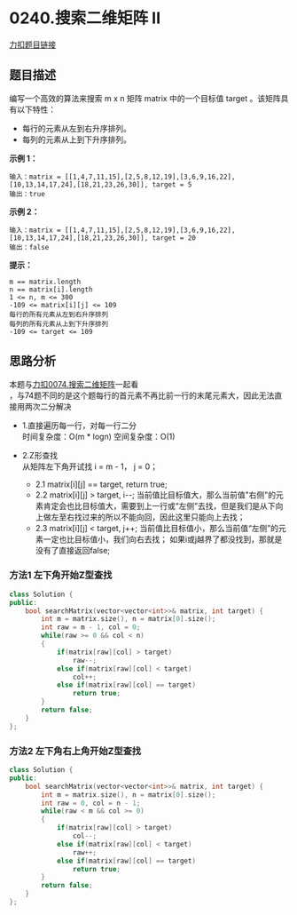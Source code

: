 <p id="搜索二维矩阵二"></p>

# 0240.搜索二维矩阵 II

[力扣题目链接](https://leetcode-cn.com/problems/search-a-2d-matrix-ii/)  

## 题目描述  

编写一个高效的算法来搜索 m x n 矩阵 matrix 中的一个目标值 target 。该矩阵具有以下特性：

* 每行的元素从左到右升序排列。
* 每列的元素从上到下升序排列。  

**示例 1：**  

    输入：matrix = [[1,4,7,11,15],[2,5,8,12,19],[3,6,9,16,22],[10,13,14,17,24],[18,21,23,26,30]], target = 5
    输出：true  

**示例 2：**  

    输入：matrix = [[1,4,7,11,15],[2,5,8,12,19],[3,6,9,16,22],[10,13,14,17,24],[18,21,23,26,30]], target = 20
    输出：false  

**提示：**

    m == matrix.length
    n == matrix[i].length
    1 <= n, m <= 300
    -109 <= matrix[i][j] <= 109
    每行的所有元素从左到右升序排列
    每列的所有元素从上到下升序排列
    -109 <= target <= 109  



## 思路分析  
本题与[力扣0074.搜索二维矩阵](https://leetcode-cn.com/problems/search-a-2d-matrix/)一起看  
，与74题不同的是这个题每行的首元素不再比前一行的末尾元素大，因此无法直接用两次二分解决  

* 1.直接遍历每一行，对每一行二分    
    时间复杂度：O(m * logn)
    空间复杂度：O(1)  

* 2.Z形查找  
从矩阵左下角开试找 i = m - 1， j = 0；  
    * 2.1 matrix[i][j] == target, return true;
    * 2.2 matrix[i][j] > target, i--;   当前值比目标值大，那么当前值"右侧"的元素肯定会也比目标值大，需要到上一行或“左侧”去找，但是我们是从下向上做左至右找过来的所以不能向回，因此这里只能向上去找；
    * 2.3 matrix[i][j] < target, j++;   当前值比目标值小，那么当前值“左侧”的元素一定也比目标值小，我们向右去找；
如果i或j越界了都没找到，那就是没有了直接返回false;   

### 方法1 左下角开始Z型查找

```cpp
class Solution {
public:
    bool searchMatrix(vector<vector<int>>& matrix, int target) {
        int m = matrix.size(), n = matrix[0].size();
        int raw = m - 1, col = 0;
        while(raw >= 0 && col < n)
        {
            if(matrix[raw][col] > target)
                raw--;
            else if(matrix[raw][col] < target)
                col++;
            else if(matrix[raw][col] == target)
                return true;
        }
        return false;
    }
};
```


### 方法2 左下角右上角开始Z型查找  

```cpp
class Solution {
public:
    bool searchMatrix(vector<vector<int>>& matrix, int target) {
        int m = matrix.size(), n = matrix[0].size();
        int raw = 0, col = n - 1;
        while(raw < m && col >= 0)
        {
            if(matrix[raw][col] > target)
                col--;
            else if(matrix[raw][col] < target)
                raw++;
            else if(matrix[raw][col] == target)
                return true;
        }
        return false;
    }
};
```

